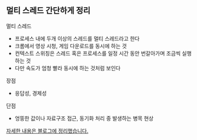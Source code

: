 ## 멀티 스레드 간단하게 정리

멀티 스레드
- 프로세스 내에 두개 이상의 스레드를 멀티 스레드라고 한다
- 크롬에서 영상 시청, 게임 다운로드를 동시에 하는 것
- 컨텍스트 스위칭은 스레드 혹은 프로세스를 일정 시간 동안 번갈아가며 조금씩 실행하는 것
- 다만 속도가 엄청 빨라 동시에 하는 것처럼 보인다

장점
- 응답성, 경제성

단점
- 엉뚱한 값이나 자료구조 접근, 동기화 처리 중 발생하는 병목 현상

[자세한 내용은 블로그에 정리했습니다.](https://hsh519.tistory.com/37)
